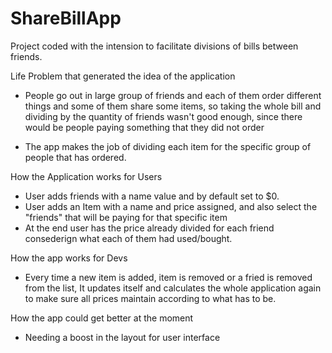 # ShareBillApp


Project coded with the intension to facilitate divisions of bills between friends.

Life Problem that generated the idea of the application 

- People go out in large group of friends and each of them order different things and some of them share some items, so taking the whole bill 
and dividing by the quantity of friends wasn't good enough, since there would be people paying something that they did not order

- The app makes the job of dividing each item for the specific group of people that has ordered.

How the Application works for Users

- User adds friends with a name value and by default set to $0.
- User adds an Item with  a name and price assigned, and also select the "friends" that will be paying for that specific item
- At the end user has the price already divided for each friend consederign what each of them had used/bought.


How the app works for Devs

- Every time a new item is added, item is removed or a fried is removed from the list, It updates itself and calculates the whole application
again to make sure all prices maintain according to what has to be.


How the app could get better at the moment

- Needing a boost in the layout for user interface
